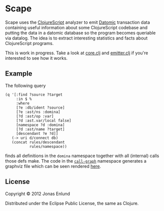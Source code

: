 # Scape

Scape uses the
[ClojureScript](https://github.com/clojure/clojurescript) analyzer to
emit [Datomic](http://datomic.com) transaction data containing useful
information about some ClojureScript codebase and putting the data in
a datomic database so the program becomes queriable via datalog. The
idea is to extract interesting statistics and facts about
ClojureScript programs.

This is work in progress. Take a look at
[core.clj](https://github.com/jonase/scape/blob/master/src/scape/core.clj)
and
[emitter.clj](https://github.com/jonase/scape/blob/master/src/scape/emitter.clj)
if you're interested to see how it works.

## Example

The following query

    (q '[:find ?source ?target
         :in $ %
         :where
         [?e :db/ident ?source]
         [?e :ast/ns :domina]
         [?d :ast/op :var]
         [?d :ast.var/local false]
         [namespace ?d :domina]
         [?d :ast/name ?target]
         [descendant ?e ?d]]
       (-> uri d/connect db)
       (concat rules/descendant 
               rules/namespace))

finds all definitions in the `domina` namespace together with all
(internal) calls those defs make. The code in the
[`call-graph`](https://github.com/jonase/scape/blob/master/src/scape/call_graph.clj)
namespace generates a graphviz file which can be seen rendered
[here](http://i.imgur.com/um0XO.png).

## License

Copyright © 2012 Jonas Enlund

Distributed under the Eclipse Public License, the same as Clojure.
